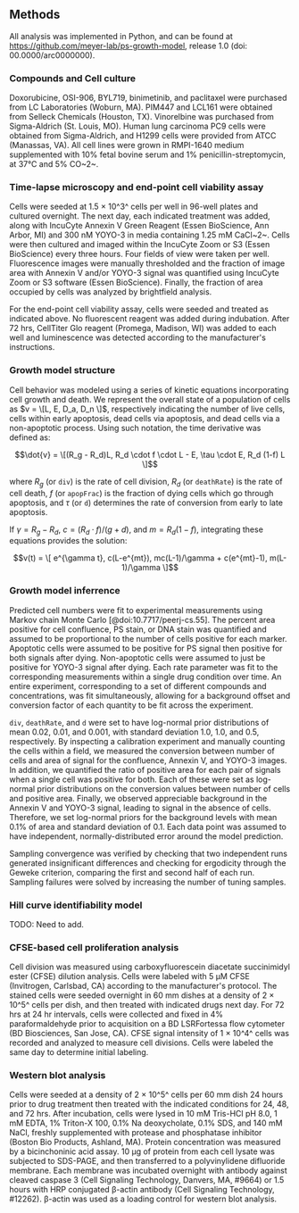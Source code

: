 ## Methods

All analysis was implemented in Python, and can be found at https://github.com/meyer-lab/ps-growth-model, release 1.0 (doi: 00.0000/arc0000000).

### Compounds and Cell culture

Doxorubicine, OSI-906, BYL719, binimetinib, and paclitaxel were purchased from LC Laboratories (Woburn, MA). PIM447 and LCL161 were obtained from Selleck Chemicals (Houston, TX). Vinorelbine was purchased from Sigma-Aldrich (St. Louis, MO). Human lung carcinoma PC9 cells were obtained from Sigma-Aldrich, and H1299 cells were provided from ATCC (Manassas, VA). All cell lines were grown in RMPI-1640 medium supplemented with 10% fetal bovine serum and 1% penicillin-streptomycin, at 37℃ and 5% CO~2~.

### Time-lapse microscopy and end-point cell viability assay

Cells were seeded at 1.5 × 10^3^ cells per well in 96-well plates and cultured overnight. The next day, each indicated treatment was added, along with IncuCyte Annexin V Green Reagent (Essen BioScience, Ann Arbor, MI) and 300 nM YOYO-3 in media containing 1.25 mM CaCl~2~. Cells were then cultured and imaged within the IncuCyte Zoom or S3 (Essen BioScience) every three hours. Four fields of view were taken per well. Fluorescence images were manually thresholded and the fraction of image area with Annexin V and/or YOYO-3 signal was quantified using IncuCyte Zoom or S3 software (Essen BioScience). Finally, the fraction of area occupied by cells was analyzed by brightfield analysis.

For the end-point cell viability assay, cells were seeded and treated as indicated above. No fluorescent reagent was added during indubation. After 72 hrs, CellTiter Glo reagent (Promega, Madison, WI) was added to each well and luminescence was detected according to the manufacturer's instructions.

### Growth model structure

Cell behavior was modeled using a series of kinetic equations incorporating cell growth and death. We represent the overall state of a population of cells as $v = \[L, E, D_a, D_n \]$, respectively indicating the number of live cells, cells within early apoptosis, dead cells via apoptosis, and dead cells via a non-apoptotic process. Using such notation, the time derivative was defined as:

$$\dot{v} = \[(R_g - R_d)L, R_d \cdot f \cdot L - E, \tau \cdot E, R_d (1-f) L \]$$

where $R_g$ (or `div`) is the rate of cell division, $R_d$ (or `deathRate`) is the rate of cell death, $f$ (or `apopFrac`) is the fraction of dying cells which go through apoptosis, and $\tau$ (or `d`) determines the rate of conversion from early to late apoptosis.

If $\gamma = R_g - R_d$, $c = (R_d \cdot f)/(g+d)$, and $m = R_d (1-f)$, integrating these equations provides the solution:

$$v(t) = \[ e^{\gamma t}, c(L-e^{mt}), mc(L-1)/\gamma + c(e^{mt}-1), m(L-1)/\gamma \]$$

### Growth model inferrence

Predicted cell numbers were fit to experimental measurements using Markov chain Monte Carlo [@doi:10.7717/peerj-cs.55]. The percent area positive for cell confluence, PS stain, or DNA stain was quantified and assumed to be proportional to the number of cells positive for each marker. Apoptotic cells were assumed to be positive for PS signal then positive for both signals after dying. Non-apoptotic cells were assumed to just be positive for YOYO-3 signal after dying. Each rate parameter was fit to the corresponding measurements within a single drug condition over time. An entire experiment, corresponding to a set of different compounds and concentrations, was fit simultaneously, allowing for a background offset and conversion factor of each quantity to be fit across the experiment.

`div`, `deathRate`, and `d` were set to have log-normal prior distributions of mean 0.02, 0.01, and 0.001, with standard deviation 1.0, 1.0, and 0.5, respectively. By inspecting a calibration experiment and manually counting the cells within a field, we measured the conversion between number of cells and area of signal for the confluence, Annexin V, and YOYO-3 images. In addition, we quantified the ratio of positive area for each pair of signals when a single cell was positive for both. Each of these were set as log-normal prior distributions on the conversion values between number of cells and positive area. Finally, we observed appreciable background in the Annexin V and YOYO-3 signal, leading to signal in the absence of cells. Therefore, we set log-normal priors for the background levels with mean 0.1% of area and standard deviation of 0.1. Each data point was assumed to have independent, normally-distributed error around the model prediction.

Sampling convergence was verified by checking that two independent runs generated insignificant differences and checking for ergodicity through the Geweke criterion, comparing the first and second half of each run. Sampling failures were solved by increasing the number of tuning samples.

### Hill curve identifiability model

TODO: Need to add.

### CFSE-based cell proliferation analysis

Cell division was measured using carboxyfluorescein diacetate succinimidyl ester (CFSE) dilution analysis. Cells were labeled with 5 μM CFSE (Invitrogen, Carlsbad, CA) according to the manufacturer's protocol. The stained cells were seeded overnight in 60 mm dishes at a density of 2 × 10^5^ cells per dish, and then treated with indicated drugs next day. For 72 hrs at 24 hr intervals, cells were collected and fixed in 4% paraformaldehyde prior to acquisition on a BD LSRFortessa flow cytometer (BD Biosciences, San Jose, CA). CFSE signal intensity of 1 × 10^4^ cells was recorded and analyzed to measure cell divisions. Cells were labeled the same day to determine initial labeling.

### Western blot analysis

Cells were seeded at a density of 2 × 10^5^ cells per 60 mm dish 24 hours prior to drug treatment then treated with the indicated conditions for 24, 48, and 72 hrs. After incubation, cells were lysed in 10 mM Tris-HCl pH 8.0, 1 mM EDTA, 1% Triton-X 100, 0.1% Na deoxycholate, 0.1% SDS, and 140 mM NaCl, freshly supplemented with protease and phosphatase inhibitor (Boston Bio Products, Ashland, MA). Protein concentration was measured by a bicinchoninic acid assay. 10 μg of protein from each cell lysate was subjected to SDS-PAGE, and then transferred to a polyvinylidene difluoride membrane. Each membrane was incubated overnight with antibody against cleaved caspase 3 (Cell Signaling Technology, Danvers, MA, #9664) or 1.5 hours with HRP conjugated β-actin antibody (Cell Signaling Technology, #12262). β-actin was used as a loading control for western blot analysis.
